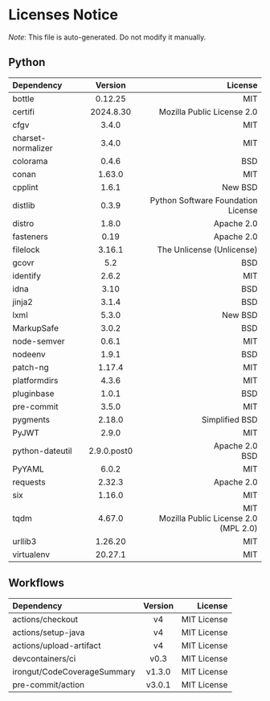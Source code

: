 # Licenses Notice
*Note*: This file is auto-generated. Do not modify it manually.
## Python
| Dependency | Version | License |
|:-----------|:-------:|--------:|
|bottle|0.12.25|MIT|
|certifi|2024.8.30|Mozilla Public License 2.0|
|cfgv|3.4.0|MIT|
|charset-normalizer|3.4.0|MIT|
|colorama|0.4.6|BSD|
|conan|1.63.0|MIT|
|cpplint|1.6.1|New BSD|
|distlib|0.3.9|Python Software Foundation License|
|distro|1.8.0|Apache 2.0|
|fasteners|0.19|Apache 2.0|
|filelock|3.16.1|The Unlicense (Unlicense)|
|gcovr|5.2|BSD|
|identify|2.6.2|MIT|
|idna|3.10|BSD|
|jinja2|3.1.4|BSD|
|lxml|5.3.0|New BSD|
|MarkupSafe|3.0.2|BSD|
|node-semver|0.6.1|MIT|
|nodeenv|1.9.1|BSD|
|patch-ng|1.17.4|MIT|
|platformdirs|4.3.6|MIT|
|pluginbase|1.0.1|BSD|
|pre-commit|3.5.0|MIT|
|pygments|2.18.0|Simplified BSD|
|PyJWT|2.9.0|MIT|
|python-dateutil|2.9.0.post0|Apache 2.0<br/>BSD|
|PyYAML|6.0.2|MIT|
|requests|2.32.3|Apache 2.0|
|six|1.16.0|MIT|
|tqdm|4.67.0|MIT<br/>Mozilla Public License 2.0 (MPL 2.0)|
|urllib3|1.26.20|MIT|
|virtualenv|20.27.1|MIT|
## Workflows
| Dependency | Version | License |
|:-----------|:-------:|--------:|
|actions/checkout|v4|MIT License|
|actions/setup-java|v4|MIT License|
|actions/upload-artifact|v4|MIT License|
|devcontainers/ci|v0.3|MIT License|
|irongut/CodeCoverageSummary|v1.3.0|MIT License|
|pre-commit/action|v3.0.1|MIT License|
